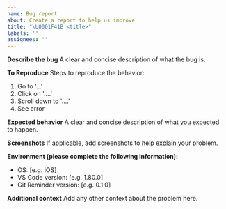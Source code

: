 ```yaml
---
name: Bug report
about: Create a report to help us improve
title: "\U0001F41B <title>"
labels: ''
assignees: ''
---
```


**Describe the bug**
A clear and concise description of what the bug is.

**To Reproduce**
Steps to reproduce the behavior:
1. Go to '...'
2. Click on '....'
3. Scroll down to '....'
4. See error

**Expected behavior**
A clear and concise description of what you expected to happen.

**Screenshots**
If applicable, add screenshots to help explain your problem.

**Environment (please complete the following information):**
 - OS: [e.g. iOS]
 - VS Code version: [e.g. 1.80.0]
 - Git Reminder version: [e.g. 0.1.0]

**Additional context**
Add any other context about the problem here.